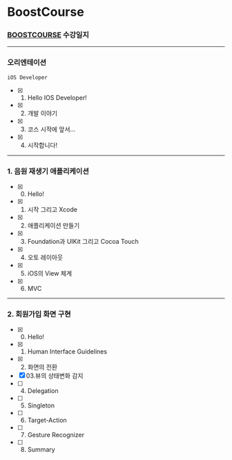 # BoostCourse

### [BOOSTCOURSE](http://www.edwith.org/boostcourse-ios) 수강일지
***
### 오리엔테이션
```
iOS Developer
```
- [x] 01. Hello IOS Developer!
- [x] 02. 개발 이야기
- [x] 03. 코스 시작에 앞서...
- [x] 04. 시작합니다!
***
### 1. 음원 재생기 애플리케이션

- [x] 00. Hello!
- [x] 01. 시작 그리고 Xcode
- [x] 02. 애플리케이션 만들기
- [x] 03. Foundation과 UIKit 그리고 Cocoa Touch
- [x] 04. 오토 레이아웃
- [x] 05. iOS의 View 체계
- [x] 06. MVC
***
### 2. 회원가입 화면 구현
- [x] 00. Hello!
- [x] 01. Human Interface Guidelines
- [x] 02. 화면의 전환
- [x] 03.뷰의 상태변화 감지
- [ ] 04. Delegation
- [ ] 05. Singleton
- [ ] 06. Target-Action
- [ ] 07. Gesture Recognizer
- [ ] 08. Summary



















